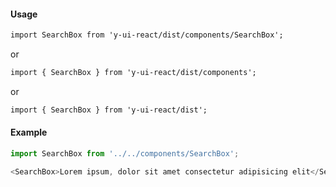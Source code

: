 #### Usage

```markdown
import SearchBox from 'y-ui-react/dist/components/SearchBox';
```

or

```markdown
import { SearchBox } from 'y-ui-react/dist/components';
```

or

```markdown
import { SearchBox } from 'y-ui-react/dist';
```

#### Example

```js
import SearchBox from '../../components/SearchBox';

<SearchBox>Lorem ipsum, dolor sit amet consectetur adipisicing elit</SearchBox>;
```
